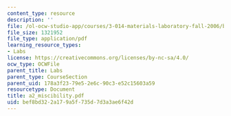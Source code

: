```yaml
---
content_type: resource
description: ''
file: /ol-ocw-studio-app/courses/3-014-materials-laboratory-fall-2006/bef8bd322a179a5f735d7d3a3ae6f42d_a2_miscibility.pdf
file_size: 1321952
file_type: application/pdf
learning_resource_types:
- Labs
license: https://creativecommons.org/licenses/by-nc-sa/4.0/
ocw_type: OCWFile
parent_title: Labs
parent_type: CourseSection
parent_uid: 178a3f23-79e5-2e6c-90c3-e52c15603a59
resourcetype: Document
title: a2_miscibility.pdf
uid: bef8bd32-2a17-9a5f-735d-7d3a3ae6f42d
---
```

